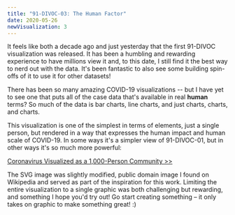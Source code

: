 ```yaml
---
title: "91-DIVOC-03: The Human Factor"
date: 2020-05-26
newVisualization: 3
---
```


<p>
  It feels like both a decade ago and just yesterday that the first 91-DIVOC visualization was released.  It has been a humbling and rewarding
  experience to have millions view it and, to this date, I still find it the best way to nerd out with the data.  It's been fantastic to also
  see some building spin-offs of it to use it for other datasets!
</p>

<p>
  There has been so many amazing COVID-19 visualizations -- but I have yet to see one that puts all of the case data that's available
  in real <b>human</b> terms?  So much of the data is bar charts, line charts, and just charts, charts, and charts.
</p>

<p>
  This visualization is one of the simplest in terms of elements, just a single person, but rendered in a way
  that expresses the human impact and human scale of COVID-19.  In some ways it's a simpler view of 91-DIVOC-01, but in other ways
  it's so much more powerful:
</p>

<div class="card">
  <a href="pages/coronavirus-1000-person-community/">Coronavirus Visualized as a 1,000-Person Community &gt;&gt;</a>
</div>

<p>
  The SVG image was slightly modified, public domain image I found on Wikipedia and served as part of the inspiration for this work.
  Limiting the entire visualization to a single graphic was both challenging but rewarding, and something I hope you'd try out!  Go
  start creating something &ndash; it only takes on graphic to make something great! :)
</p>